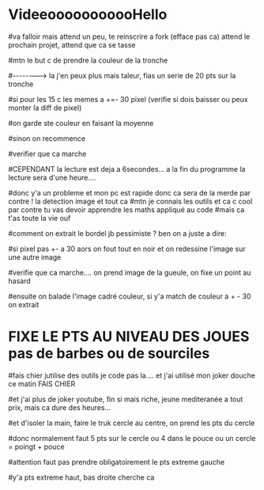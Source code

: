 # VideeooooooooooHello


#va falloir mais attend un peu, te reinscrire a fork (efface pas ca) attend le prochain projet, attend que ca se tasse


#mtn le but c de prendre la couleur de la tronche

#--------> la j'en peux plus mais taleur, fias un serie de 20 pts sur la tronche

#si pour les 15 c les memes a +=- 30 pixel (verifie si dois baisser ou peux monter la diff de pixel)

#on garde ste couleur en faisant la moyenne

#sinon on recommence

#verifier que ca marche

#CEPENDANT la lecture est deja a 6secondes... a la fin du programme la lecture sera d'une heure....

#donc y'a un probleme et mon pc est rapide donc ca sera de la merde par contre ! la detection image et tout ca
#mtn je connais les outils et ca c cool par contre tu vas devoir apprendre les maths appliqué au code
#mais ca t'as toute la vie ouf


#comment on extrait le bordel jb pessimiste ? ben on a juste a dire: 

#si pixel pas +- a 30 aors on fout tout en noir et on redessine l'image sur une autre image


#verifie que ca marche.... on prend image de la gueule, on fixe un point au hasard

#ensuite on balade l'image cadré couleur, si y'a match de couleur a + - 30 on extrait

# FIXE LE PTS AU NIVEAU DES JOUES pas de barbes ou de sourciles

#fais chier jutilise des outils je code pas la.... et j'ai utilisé mon joker douche ce matin FAIS CHIER

#et j'ai plus de joker youtube, fin si mais riche, jeune mediteranée a tout prix, mais ca dure des heures...

#et d'isoler la main, faire le truk cercle au centre, on prend les pts du cercle

#donc normalement faut 5 pts sur le cercle ou 4 dans le pouce ou un cercle = poingt + pouce

#attention faut pas prendre obligatoirement le pts extreme gauche

#y'a pts extreme haut, bas droite cherche ca


